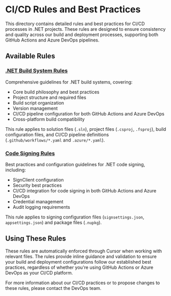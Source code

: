 # CI/CD Rules and Best Practices

This directory contains detailed rules and best practices for CI/CD processes in .NET projects. These rules are designed to ensure consistency and quality across our build and deployment processes, supporting both GitHub Actions and Azure DevOps pipelines.

## Available Rules

### [.NET Build System Rules](./dotnet-build.mdc)
Comprehensive guidelines for .NET build systems, covering:
- Core build philosophy and best practices
- Project structure and required files
- Build script organization
- Version management
- CI/CD pipeline configuration for both GitHub Actions and Azure DevOps
- Cross-platform build compatibility

This rule applies to solution files (`.sln`), project files (`.csproj`, `.fsproj`), build configuration files, and CI/CD pipeline definitions (`.github/workflows/*.yaml` and `.azure/*.yaml`).

### [Code Signing Rules](./code-signing.mdc)
Best practices and configuration guidelines for .NET code signing, including:
- SignClient configuration
- Security best practices
- CI/CD integration for code signing in both GitHub Actions and Azure DevOps
- Credential management
- Audit logging requirements

This rule applies to signing configuration files (`signsettings.json`, `appsettings.json`) and package files (`.nupkg`).

## Using These Rules

These rules are automatically enforced through Cursor when working with relevant files. The rules provide inline guidance and validation to ensure your build and deployment configurations follow our established best practices, regardless of whether you're using GitHub Actions or Azure DevOps as your CI/CD platform.

For more information about our CI/CD practices or to propose changes to these rules, please contact the DevOps team. 